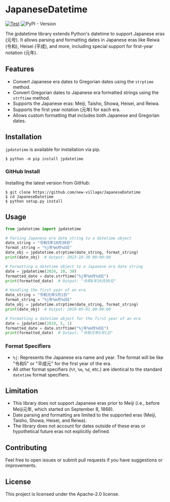# JapaneseDatetime
[![Test](https://github.com/new-village/cnparser/actions/workflows/test.yaml/badge.svg)](https://github.com/new-village/cnparser/actions/workflows/test.yaml)
![PyPI - Version](https://img.shields.io/pypi/v/jpdatetime)

The jpdatetime library extends Python's datetime to support Japanese eras (元号). It allows parsing and formatting dates in Japanese eras like Reiwa (令和), Heisei (平成), and more, including special support for first-year notation (元年).

## Features
* Convert Japanese era dates to Gregorian dates using the `strptime` method.
* Convert Gregorian dates to Japanese era formatted strings using the `strftime` method.
* Supports the Japanese eras: Meiji, Taisho, Showa, Heisei, and Reiwa.
* Supports the first year notation (元年) for each era.
* Allows custom formatting that includes both Japanese and Gregorian dates.

## Installation
`jpdatetime` is available for installation via pip.
```shell
$ python -m pip install jpdatetime
```
  
### GitHub Install
Installing the latest version from GitHub:  
```shell
$ git clone https://github.com/new-village/JapaneseDatetime
$ cd JapaneseDatetime
$ python setup.py install
```
    
## Usage
```python
from jpdatetime import jpdatetime

# Parsing Japanese era date string to a datetime object
date_string = "令和5年10月30日"
format_string = "%j年%m月%d日"
date_obj = jpdatetime.strptime(date_string, format_string)
print(date_obj)  # Output: 2023-10-30 00:00:00

# Formatting a datetime object to a Japanese era date string
date = jpdatetime(2024, 10, 30)
formatted_date = date.strftime("%j年%m月%d日")
print(formatted_date)  # Output: "令和6年10月30日"

# Handling the first year of an era
date_string = "令和元年5月1日"
format_string = "%j年%m月%d日"
date_obj = jpdatetime.strptime(date_string, format_string)
print(date_obj)  # Output: 2019-05-01 00:00:00

# Formatting a datetime object for the first year of an era
date = jpdatetime(2019, 5, 1)
formatted_date = date.strftime("%j年%m月%d日")
print(formatted_date)  # Output: "令和元年5月1日"
```

### Format Specifiers
- `%j`: Represents the Japanese era name and year. The format will be like "令和5" or "平成元" for the first year of the era.
- All other format specifiers (`%Y`, `%m`, `%d`, etc.) are identical to the standard `datetime` format specifiers.

## Limitation
- This library does not support Japanese eras prior to Meiji (i.e., before Meiji元年, which started on September 8, 1868).
- Date parsing and formatting are limited to the supported eras (Meiji, Taisho, Showa, Heisei, and Reiwa).
- The library does not account for dates outside of these eras or hypothetical future eras not explicitly defined.

## Contributing

Feel free to open issues or submit pull requests if you have suggestions or improvements.

## License

This project is licensed under the Apache-2.0 license.

